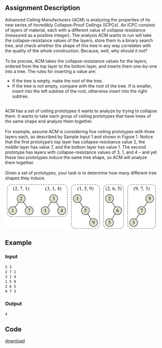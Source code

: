 ## Assignment Description

Advanced Ceiling Manufacturers (ACM) is analyzing the properties of its new
series of Incredibly Collapse-Proof Ceilings (ICPCs). An ICPC consists of layers
of material, each with a different value of collapse resistance (measured as a
positive integer). The analysis ACM wants to run will take the
collapse-resistance values of the layers, store them in a binary search tree,
and check whether the shape of this tree in any way correlates with the quality
of the whole construction. Because, well, why should it not?\
\
To be precise, ACM takes the collapse-resistance values for the layers, ordered
from the top layer to the bottom layer, and inserts them one-by-one into a tree.
The rules for inserting a value are:

- If the tree is empty, make the root of the tree.
- If the tree is not empty, compare with the root of the tree. If is smaller,
  insert into the left subtree of the root, otherwise insert into the right
  subtree.

\
ACM has a set of ceiling prototypes it wants to analyze by trying to collapse
them. It wants to take each group of ceiling prototypes that have trees of the
same shape and analyze them together.\
\
For example, assume ACM is considering five ceiling prototypes with three layers
each, as described by Sample Input 1 and shown in Figure 1. Notice that the
first prototype’s top layer has collapse-resistance value 2, the middle layer
has value 7, and the bottom layer has value 1. The second prototype has layers
with collapse-resistance values of 3, 1, and 4 – and yet these two prototypes
induce the same tree shape, so ACM will analyze them together.\
\
Given a set of prototypes, your task is to determine how many different tree
shapes they induce. ![image](/static/img/ps2.png)

## Example

### Input

    5 3
    2 7 1
    3 1 4
    1 5 9
    2 6 5
    9 7 3

### Output

    4

## Code

[download](/static/file/ceiling.py)
